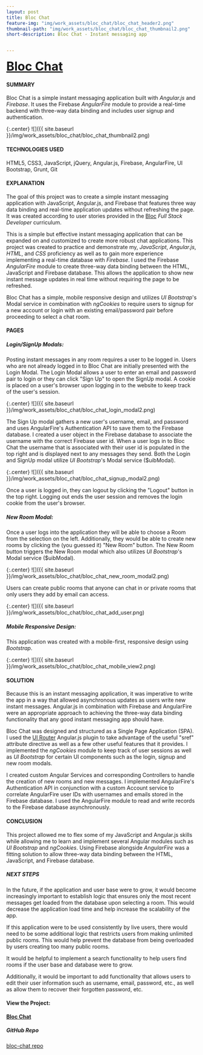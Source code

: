 ```yaml
---
layout: post
title: Bloc Chat
feature-img: "img/work_assets/bloc_chat/bloc_chat_header2.png"
thumbnail-path: "img/work_assets/bloc_chat/bloc_chat_thumbnail2.png"
short-description: Bloc Chat - Instant messaging app


---
```

**<a href="https://blocchat.netlify.com/" target="_blank" style="font-size: 2rem;">Bloc Chat</a>**

#### **SUMMARY**

Bloc Chat is a simple instant messaging application built with *Angular.js* and *Firebase*. It uses the Firebase *AngularFire* module to provide a real-time backend with three-way data binding and includes user signup and authentication.

{:.center}
![]({{ site.baseurl }}/img/work_assets/bloc_chat/bloc_chat_thumbnail2.png)

#### **TECHNOLOGIES USED**

HTML5, CSS3, JavaScript, jQuery, Angular.js, Firebase, AngularFire, UI Bootstrap, Grunt, Git

#### **EXPLANATION**

The goal of this project was to create a simple instant messaging application with JavaScript, Angular.js, and Firebase that features three way data binding and real-time application updates without refreshing the page. It was created according to user stories provided in the <a href="http://bloc.io" target="_blank">Bloc</a> *Full Stack Developer* curriculum.

This is a simple but effective instant messaging application that can be expanded on and customized to create more robust chat applications. This project was created to practice and demonstrate my, *JavaScript*, *Angular.js*, *HTML*, and *CSS* proficiency as well as to gain more experience implementing a real-time database with *Firebase*. I used the Firebase *AngularFire* module to create three-way data binding between the HTML, JavaScript and Firebase database. This allows the application to show new instant message updates in real time without requiring the page to be refreshed.

Bloc Chat has a simple, mobile responsive design and utilizes *UI Bootstrap*'s Modal service in combination with *ngCookies* to require users to signup for a new account or login with an existing email/password pair before proceeding to select a chat room.

#### **PAGES**

##### **Login/SignUp Modals:**

Posting instant messages in any room requires a user to be logged in. Users who are not already logged in to Bloc Chat are initially presented with the Login Modal. The Login Modal allows a user to enter an email and password pair to login or they can click "Sign Up" to open the SignUp modal. A cookie is placed on a user's browser upon logging in to the website to keep track of the user's session.

{:.center}
![]({{ site.baseurl }}/img/work_assets/bloc_chat/bloc_chat_login_modal2.png)

The Sign Up modal gathers a new user's username, email, and password and uses AngularFire's Authentication API to save them to the Firebase database. I created a user object in the Firebase database to associate the username with the correct Firebase user id. When a user logs in to Bloc Chat the username that is associated with their user id is populated in the top right and is displayed next to any messages they send. Both the Login and SignUp modal utilize *UI Bootstrap*'s Modal service ($uibModal).

{:.center}
![]({{ site.baseurl }}/img/work_assets/bloc_chat/bloc_chat_signup_modal2.png)

Once a user is logged in, they can logout by clicking the "Logout" button in the top right. Logging out ends the user session and removes the login cookie from the user's browser.

##### **New Room Modal:**

Once a user logs into the application they will be able to choose a Room from the selection on the left. Additionally, they would be able to create new rooms by clicking the (you guessed it) "New Room" button. The New Room button triggers the New Room modal which also utilizes *UI Bootstrap*'s Modal service ($uibModal).

{:.center}
![]({{ site.baseurl }}/img/work_assets/bloc_chat/bloc_chat_new_room_modal2.png)

Users can create public rooms that anyone can chat in or private rooms that only users they add by email can access.

{:.center}
![]({{ site.baseurl }}/img/work_assets/bloc_chat/bloc_chat_add_user.png)

##### **Mobile Responsive Design:**

This application was created with a mobile-first, responsive design using *Bootstrap*.

{:.center}
![]({{ site.baseurl }}/img/work_assets/bloc_chat/bloc_chat_mobile_view2.png)

#### **SOLUTION**

Because this is an instant messaging application, it was imperative to write the app in a way that allowed asynchronous updates as users write new instant messages. Angular.js in combination with Firebase and AngularFire were an appropriate approach to achieving the three-way data binding functionality that any good instant messaging app should have.

Bloc Chat was designed and structured as a Single Page Application (SPA). I used the <a href="https://ui-router.github.io/ng1/" target="_blank">UI Router</a> Angular.js plugin to take advantage of the useful "sref" attribute directive as well as a few other useful features that it provides. I implemented the *ngCookies* module to keep track of user sessions as well as *UI Bootstrap* for certain UI components such as the login, signup and new room modals.

I created custom Angular Services and corresponding Controllers to handle the creation of new rooms and new messages. I implemented AngularFire's Authentication API in conjunction with a custom Account service to correlate AngularFire user IDs with usernames and emails stored in the Firebase database. I used the AngularFire module to read and write records to the Firebase database asynchronously.

#### **CONCLUSION**

This project allowed me to flex some of my JavaScript and Angular.js skills while allowing me to learn and implement several Angular modules such as *UI Bootstrap* and *ngCookies*. Using Firebase alongside *AngularFire* was a fitting solution to allow three-way data binding between the HTML, JavaScript, and Firebase database.

##### **NEXT STEPS**

In the future, if the application and user base were to grow, it would become increasingly important to establish logic that ensures only the most recent messages get loaded from the database upon selecting a room. This would decrease the application load time and help increase the scalability of the app.

If this application were to be used consistently by live users, there would need to be some additional logic that restricts users from making unlimited public rooms. This would help prevent the database from being overloaded by users creating too many public rooms.

It would be helpful to implement a search functionality to help users find rooms if the user base and database were to grow.

Additionally, it would be important to add functionality that allows users to edit their user information such as username, email, password, etc., as well as allow them to recover their forgotten password, etc.

#### View the Project:

**<a href="https://blocchat.netlify.com/" target="_blank">Bloc Chat</a>**

##### GitHub Repo
<a href="https://github.com/dmhuebner/bloc-chat" target="_blank">bloc-chat repo</a>
